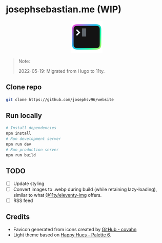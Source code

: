 # josephsebastian.me (WIP)

<p align="center">
    <img width="100" src="./img/indigo-to-blue-to-green_512x512x32.png" alt="logo">
    </a>
</p>

> Note:
>
> 2022-05-19: Migrated from Hugo to 11ty.

## Clone repo

```sh
git clone https://github.com/josephsv96/website
```

## Run locally

```sh
# Install dependencies
npm install
# Run development server
npm run dev
# Run production server
npm run build
```

## TODO

- [ ] Update styling
- [ ] Convert images to .webp during build (while retaining lazy-loading), similar to what [@11ty/eleventy-img](https://www.11ty.dev/docs/plugins/image/) offers.
- [ ] RSS feed

## Credits

- Favicon generated from icons created by [GitHub - covahn](https://github.com/covahn/very-colorful-terminal-icons)
- Light theme based on [Happy Hues - Palette 6](https://www.happyhues.co/palettes/6).
